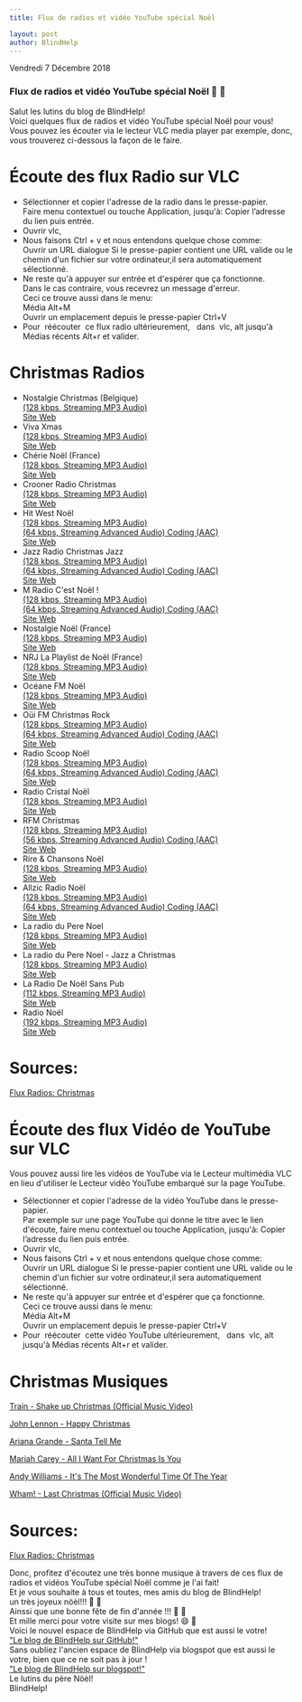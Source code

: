 ```yaml
---
title: Flux de radios et vidéo YouTube spécial Noël

layout: post
author: BlindHelp
---
```


<footer>Vendredi 7 Décembre 2018</footer>


<div>
<audio autoplay >
 <source src="https://blindhelp.github.io/Santa Claus HO HO HO Merry Christmas.mp3" type="audio/mp3" type="audio/mpeg">
  Not supported
</audio>
</div>


### Flux de radios et vidéo YouTube spécial Noël 🎄 🎅 ###

Salut les lutins du blog de BlindHelp!               
Voici  quelques flux de radios et vidéo YouTube spécial Noël pour vous!                        
Vous pouvez les écouter via le lecteur VLC media player par exemple, donc, vous trouverez ci-dessous la  façon de le faire.                

# Écoute des flux Radio sur VLC #

- Sélectionner et copier l'adresse de la radio dans le presse-papier.           
Faire menu contextuel ou touche Application, jusqu'à: Copier l’adresse du lien puis entrée.                 
- Ouvrir vlc,                
- Nous faisons Ctrl + v et nous entendons quelque chose comme:                      
Ouvrir un URL dialogue Si le presse-papier contient une URL valide ou le chemin d'un fichier sur votre ordinateur,il sera automatiquement sélectionné.                    
- Ne reste qu'à appuyer sur entrée et d'espérer que ça fonctionne.                  
Dans le cas contraire, vous recevrez un message d'erreur.                     
Ceci ce trouve aussi dans le menu:         
Média Alt+M          
Ouvrir un emplacement depuis le presse-papier Ctrl+V            
- Pour  réécouter  ce flux radio ultérieurement,   dans  vlc, alt jusqu'à Médias récents Alt+r et valider.                   

# Christmas Radios #

- Nostalgie Christmas (Belgique)             
[(128 kbps, Streaming MP3 Audio)](http://nostalgielastory.ice.infomaniak.ch/nostalgielastory-128.mp3)                  
[Site Web](http://www.nostalgie.be/)                     
- Viva Xmas                 
[(128 kbps, Streaming MP3 Audio)](https://radios.rtbf.be/wr-viva-xmas-128.mp3)                           
[Site Web](https://www.rtbf.be/vivacite/)
- Chérie Noël (France)         
[(128 kbps, Streaming MP3 Audio)](http://cdn.nrjaudio.fm/adwz1/fr/30321/mp3_128.mp3?origine=fluxradios)             
[Site Web](https://www.cheriefm.fr/)                 
- Crooner Radio Christmas           
[(128 kbps, Streaming MP3 Audio)](http://stream.crooner.fr/crooner_christmas)                     
[Site Web](http://www.crooner.fr/)                   
- Hit West Noël                
[(128 kbps, Streaming MP3 Audio)](https://streamingp.shoutcast.com/HITWESTNOEL.mp3)                       
[(64 kbps, Streaming Advanced Audio) Coding (AAC)](http://hitwestsaison.ice.infomaniak.ch/hitwestsaison-64.aac)         
[Site Web](https://www.hitwest.com/)                     
- Jazz Radio Christmas Jazz               
[(128 kbps, Streaming MP3 Audio)](http://jzr-events-01.ice.infomaniak.ch/jzr-events-01.mp3)                   
[(64 kbps, Streaming Advanced Audio) Coding (AAC)](http://jzr-events-01.ice.infomaniak.ch/jzr-events-01.aac)                     
[Site Web](http://www.jazzradio.fr/)                    
- M Radio C'est Noël !                    
[(128 kbps, Streaming MP3 Audio)](http://mfm-thema.ice.infomaniak.ch/mfm-thema.mp3)                     
[(64 kbps, Streaming Advanced Audio) Coding (AAC)](http://mfm-thema.ice.infomaniak.ch/mfm-thema.aac)             
[Site Web](https://mradio.fr/)                     
- Nostalgie Noël (France)                       
[(128 kbps, Streaming MP3 Audio)](http://cdn.nrjaudio.fm/adwz1/fr/55310/mp3_128.mp3?origine=fluxradios)                   
[Site Web](http://www.nostalgie.fr/)                    
- NRJ La Playlist de Noël (France)              
[(128 kbps, Streaming MP3 Audio)](http://cdn.nrjaudio.fm/adwz1/fr/55372/mp3_128.mp3?origine=fluxradios)              
[Site Web](http://www.nrj.fr/)                 
- Océane FM Noël            
[(128 kbps, Streaming MP3 Audio)](https://streamingp.shoutcast.com/OCEANENOEL.mp3)                  
[Site Web](http://www.oceanefm.com/)                
- Oüi FM Christmas Rock            
[(128 kbps, Streaming MP3 Audio)](http://christmasrock.stream.ouifm.fr/ouifmnoel-128.mp3)            
[(64 kbps, Streaming Advanced Audio) Coding (AAC)](http://christmasrock.stream.ouifm.fr/ouifmnoel-64.aac)                      
[Site Web](http://www.ouifm.fr/)                
- Radio Scoop Noël                   
[(128 kbps, Streaming MP3 Audio)](http://scoopnoel.ice.infomaniak.ch/radioscoop-noel-128.mp3)                 
[(64 kbps, Streaming Advanced Audio) Coding (AAC)](http://scoopnoel.ice.infomaniak.ch/radioscoop-noel-64.aac)                     
[Site Web](https://www.radioscoop.com/)               
- Radio Cristal Noël                 
[(128 kbps, Streaming MP3 Audio)](https://streamingp.shoutcast.com/CRISTALNOEL.mp3)                
[Site Web](http://www.maradiocristal.com/)               
- RFM Christmas                        
[(128 kbps, Streaming MP3 Audio)](http://rfm-wr8-mp3-128.scdn.arkena.com/rfm.mp3)                
[(56 kbps, Streaming Advanced Audio) Coding (AAC)](http://rfm-wr8-aac-64.scdn.arkena.com/rfm.aac)                
[Site Web](http://www.rfm.fr/)                                     
- Rire & Chansons Noël                   
[(128 kbps, Streaming MP3 Audio)](http://cdn.nrjaudio.fm/adwz1/fr/55682/mp3_128.mp3?origine=fluxradios)                    
[Site Web](http://www.rireetchansons.fr/)                
- Allzic Radio Noël                   
[(128 kbps, Streaming MP3 Audio)](http://allzic42.ice.infomaniak.ch/allzic42.mp3)                      
[(64 kbps, Streaming Advanced Audio) Coding (AAC)](http://allzic42.ice.infomaniak.ch/allzic42.aac)                    
[Site Web](https://www.allzicradio.com)                       
- La radio du Pere Noel                  
[(128 kbps, Streaming MP3 Audio)](http://62.210.37.106:8080/;stream)                 
[Site Web](http://www.laradioduperenoel.com/)                       
- La radio du Pere Noel - Jazz a Christmas                    
[(128 kbps, Streaming MP3 Audio)](http://streaming.radionomy.com/LaradioduPereNoelJazzachristmas2018?)                        
[Site Web](http://www.laradioduperenoel.com/)                     
- La Radio De Noël Sans Pub         
[(112 kbps, Streaming MP3 Audio)](http://live1.jupinfo.fr:8000/radiodenoel)                  
[Site Web](http://www.radionoel.fr/)                           
- Radio Noël                        
[(192 kbps, Streaming MP3 Audio)](https://listen.radioking.com/radio/105919/stream/146398)               
[Site Web](https://www.radio-noel.fr/)


# Sources: #
[Flux Radios: Christmas](http://fluxradios.blogspot.com/p/christmas.html)

# Écoute des flux Vidéo de YouTube sur VLC #
Vous pouvez aussi lire les vidéos de YouTube via le Lecteur multimédia VLC en lieu d'utiliser le Lecteur vidéo YouTube embarqué sur la page YouTube.             

- Sélectionner et copier l'adresse de la vidéo YouTube dans le presse-papier.          
Par exemple sur une page YouTube qui donne le titre avec le lien d'écoute, faire menu contextuel ou touche Application, jusqu'à: Copier l’adresse du lien puis entrée.             
- Ouvrir vlc,              
- Nous faisons Ctrl + v et nous entendons quelque chose comme:             
Ouvrir un URL dialogue Si le presse-papier contient une URL valide ou le chemin d'un fichier sur votre ordinateur,il sera automatiquement sélectionné.           
- Ne reste qu'à appuyer sur entrée et d'espérer que ça fonctionne.                
Ceci ce trouve aussi dans le menu:           
Média Alt+M            
Ouvrir un emplacement depuis le presse-papier Ctrl+V                
- Pour  réécouter  cette vidéo YouTube ultérieurement,   dans  vlc, alt jusqu'à Médias récents Alt+r et valider.                

# Christmas Musiques #

[Train - Shake up Christmas (Official Music Video)](https://www.youtube.com/watch?v=J-8VCL4uSUc)            

[John Lennon - Happy Christmas](https://www.youtube.com/watch?v=sbKQ7nXx0o8)               

[Ariana Grande - Santa Tell Me](https://www.youtube.com/watch?v=nlR0MkrRklg)                    

[Mariah Carey - All I Want For Christmas Is You](https://www.youtube.com/watch?v=yXQViqx6GMY)               

[Andy Williams - It's The Most Wonderful Time Of The Year](https://www.youtube.com/watch?v=gFtb3EtjEic)                 

[Wham! - Last Christmas (Official Music Video)](https://www.youtube.com/watch?v=E8gmARGvPlI)                     


# Sources: #

[Flux Radios: Christmas](http://fluxradios.blogspot.com/p/christmas.html)

Donc, profitez d'écoutez une très bonne musique  à travers de ces flux de radios et vidéos YouTube spécial Noël comme je l'ai fait!                
Et je vous souhaite à tous et toutes, mes amis du blog de BlindHelp!                
un très joyeux nöèl!!! 🎄 🎅                                   
Ainssi que une bonne fête de fin d'année !!! 🎉 🎁                              
Et mille merci pour votre visite sur mes blogs! 😄 🍾                   
Voici le nouvel espace de BlindHelp via GitHub que est aussi le votre!             
<a target="_blank" href="https://blindhelp.github.io/">"Le blog de BlindHelp sur GitHub!"</a>      
Sans oubliez l'ancien espace de BlindHelp via blogspot que est aussi le votre, bien que ce ne soit pas à jour !                          
<a target="_blank" href="http://blindhelp.blogspot.com/index.html">"Le blog de BlindHelp sur blogspot!"</a>       
Le lutins du père Nöèl!                       
BlindHelp!                         